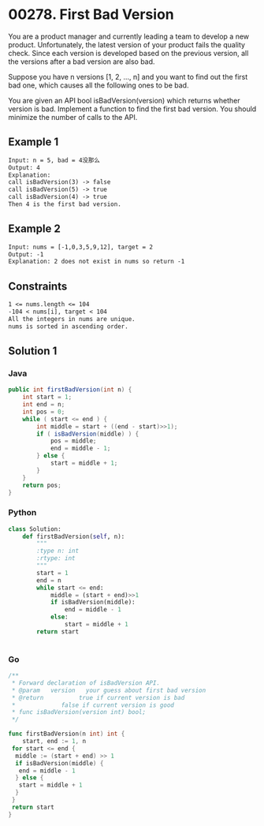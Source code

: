 # 00278. First Bad Version

You are a product manager and currently leading a team to develop a new product. Unfortunately, the latest version of your product fails the quality check. Since each version is developed based on the previous version, all the versions after a bad version are also bad.

Suppose you have n versions [1, 2, ..., n] and you want to find out the first bad one, which causes all the following ones to be bad.

You are given an API bool isBadVersion(version) which returns whether version is bad. Implement a function to find the first bad version. You should minimize the number of calls to the API.

## Example 1

```txt
Input: n = 5, bad = 4没那么
Output: 4
Explanation:
call isBadVersion(3) -> false
call isBadVersion(5) -> true
call isBadVersion(4) -> true
Then 4 is the first bad version.
```

## Example 2

```txt
Input: nums = [-1,0,3,5,9,12], target = 2
Output: -1
Explanation: 2 does not exist in nums so return -1
```

## Constraints

```txt
1 <= nums.length <= 104
-104 < nums[i], target < 104
All the integers in nums are unique.
nums is sorted in ascending order.
```

## Solution 1

### Java

```java
public int firstBadVersion(int n) {
    int start = 1;
    int end = n;
    int pos = 0;
    while ( start <= end ) {
        int middle = start + ((end - start)>>1);
        if ( isBadVersion(middle) ) {
            pos = middle;
            end = middle - 1;
        } else {
            start = middle + 1;
        }
    }
    return pos;
}
```

### Python

```python
class Solution:
    def firstBadVersion(self, n):
        """
        :type n: int
        :rtype: int
        """
        start = 1
        end = n
        while start <= end:
            middle = (start + end)>>1
            if isBadVersion(middle):
                end = middle - 1
            else:
                start = middle + 1
        return start
        
```

### Go

```go
/** 
 * Forward declaration of isBadVersion API.
 * @param   version   your guess about first bad version
 * @return          true if current version is bad 
 *             false if current version is good
 * func isBadVersion(version int) bool;
 */

func firstBadVersion(n int) int {
    start, end := 1, n
 for start <= end {
  middle := (start + end) >> 1
  if isBadVersion(middle) {
   end = middle - 1
  } else {
   start = middle + 1
  }
 }
 return start    
}
```
